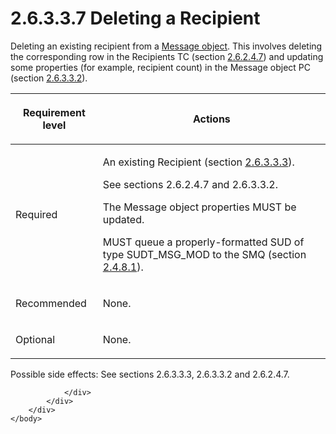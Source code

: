 <html dir="LTR" xmlns:mshelp="http://msdn.microsoft.com/mshelp" xmlns:ddue="http://ddue.schemas.microsoft.com/authoring/2003/5" xmlns:xlink="http://www.w3.org/1999/xlink" xmlns:tool="http://www.microsoft.com/tooltip">
    <head>
        <meta http-equiv="Content-Type" content="text/html; CHARSET=utf-8"></meta>
        <meta name="save" content="history"></meta>
        <title>2.6.3.3.7 Deleting a Recipient</title>
        <xml>
            <mshelp:toctitle title="2.6.3.3.7 Deleting a Recipient"></mshelp:toctitle>
            <mshelp:rltitle title="[MS-PST]: Deleting a Recipient"></mshelp:rltitle>
            <mshelp:keyword index="A" term="d1aaa28c-181b-4074-ab83-4ca3b12fe831"></mshelp:keyword>
            <mshelp:attr name="DCSext.ContentType" value="open specification"></mshelp:attr>
            <mshelp:attr name="AssetID" value="d1aaa28c-181b-4074-ab83-4ca3b12fe831"></mshelp:attr>
            <mshelp:attr name="TopicType" value="kbRef"></mshelp:attr>
            <mshelp:attr name="DCSext.Title" value="[MS-PST]: Deleting a Recipient" />
        </xml>
    </head>
    <body>
        <div id="header">
            <h1 class="heading">2.6.3.3.7 Deleting a Recipient</h1>
        </div>
        <div id="mainSection">
            <div id="mainBody">
                <div id="allHistory" class="saveHistory"></div>
                <div id="sectionSection0" class="section" name="collapseableSection">
                    

<p>Deleting an existing recipient from a <a href="08220cc9-69b1-4072-a2e7-2a0ff201d505.htm#gt_b6c15d0c-d992-421d-ba96-99d3b63894cf">Message object</a>. This
involves deleting the corresponding row in the Recipients TC (section <a href="5a0450b5-61c3-4bb0-9837-fd14a00040d2.htm">2.6.2.4.7</a>) and updating
some properties (for example, recipient count) in the Message object PC
(section <a href="bd155f0d-2dd7-4f97-9604-67a12fe39090.htm">2.6.3.3.2</a>).</p>

<table>
 <thead>
  <tr>
   <th>
   <p>Requirement level</p>
   </th>
   <th>
   <p><b><span>Actions</span></b></p>
   </th>
  </tr>
 </thead>
 <tr>
  <td>
  <p>Required</p>
  </td>
  <td>
  <p>An existing Recipient (section <a href="44f87949-bf5f-4aa9-b0ec-569029a0d286.htm">2.6.3.3.3</a>).</p>
  <p>See sections 2.6.2.4.7 and 2.6.3.3.2.</p>
  <p>The Message object properties MUST be updated.</p>
  <p>MUST queue a properly-formatted SUD of type
  SUDT_MSG_MOD to the SMQ (section <a href="feced5b5-714b-47e1-8ca0-a8aae53c2fe4.htm">2.4.8.1</a>).</p>
  </td>
 </tr>
 <tr>
  <td>
  <p>Recommended</p>
  </td>
  <td>
  <p>None.</p>
  </td>
 </tr>
 <tr>
  <td>
  <p>Optional</p>
  </td>
  <td>
  <p>None.</p>
  </td>
 </tr>
</table>

<p>Possible side effects: See sections 2.6.3.3.3, 2.6.3.3.2 and
2.6.2.4.7.</p>


                </div>
            </div>
        </div>
    </body>
</html>